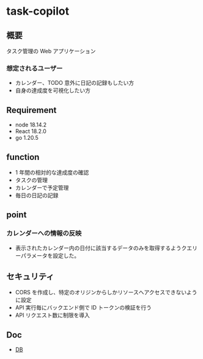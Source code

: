 # task-copilot

## 概要

タスク管理の Web アプリケーション

### 想定されるユーザー

- カレンダー、TODO 意外に日記の記録もしたい方
- 自身の達成度を可視化したい方

## Requirement

- node 18.14.2
- React 18.2.0
- go 1.20.5

## function

- 1 年間の相対的な達成度の確認
- タスクの管理
- カレンダーで予定管理
- 毎日の日記の記録

## point

### カレンダーへの情報の反映

- 表示されたカレンダー内の日付に該当するデータのみを取得するようクエリーパラメータを設定した。

## セキュリティ

- CORS を作成し、特定のオリジンからしかリソースへアクセスできないように設定
- API 実行毎にバックエンド側で ID トークンの検証を行う
- API リクエスト数に制限を導入

## Doc

- [DB](/docs/db.md)
